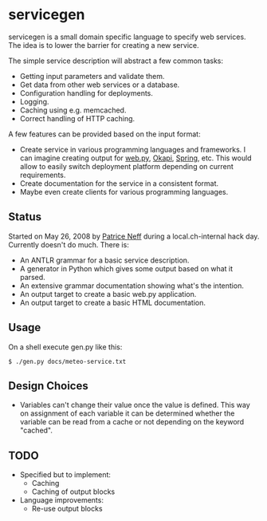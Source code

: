 # servicegen

servicegen is a small domain specific language to specify web services.
The idea is to lower the barrier for creating a new service.

The simple service description will abstract a few common tasks:

  - Getting input parameters and validate them.
  - Get data from other web services or a database.
  - Configuration handling for deployments.
  - Logging.
  - Caching using e.g. memcached.
  - Correct handling of HTTP caching.

A few features can be provided based on the input format:

   - Create service in various programming languages and frameworks. I can
     imagine creating output for [web.py][], [Okapi][], [Spring][], etc.
     This would allow to easily switch deployment platform depending on
     current requirements.
   - Create documentation for the service in a consistent format.
   - Maybe even create clients for various programming languages.


## Status

Started on May 26, 2008 by [Patrice Neff][] during a local.ch-internal
hack day. Currently doesn't do much. There is:

  - An ANTLR grammar for a basic service description.
  - A generator in Python which gives some output based on what it parsed.
  - An extensive grammar documentation showing what's the intention.
  - An output target to create a basic web.py application.
  - An output target to create a basic HTML documentation.


## Usage

On a shell execute gen.py like this:

    $ ./gen.py docs/meteo-service.txt


## Design Choices

  - Variables can't change their value once the value is defined.
    This way on assignment of each variable it can be determined
    whether the variable can be read from a cache or not depending
    on the keyword "cached".

## TODO

  - Specified but to implement:
    - Caching
    - Caching of output blocks
  - Language improvements:
    - Re-use output blocks


[web.py]:       http://webpy.org/
[Okapi]:        http://okapi.liip.ch/
[Spring]:       http://www.springframework.org/
[Patrice Neff]: http://weblog.patrice.ch/
